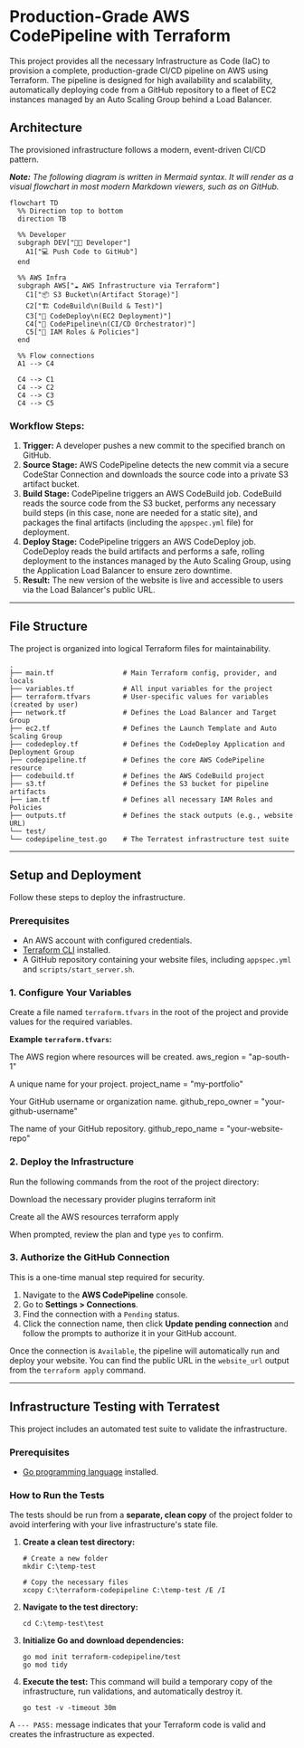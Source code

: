 # Production-Grade AWS CodePipeline with Terraform

This project provides all the necessary Infrastructure as Code (IaC) to provision a complete, production-grade CI/CD pipeline on AWS using Terraform. The pipeline is designed for high availability and scalability, automatically deploying code from a GitHub repository to a fleet of EC2 instances managed by an Auto Scaling Group behind a Load Balancer.

## Architecture

The provisioned infrastructure follows a modern, event-driven CI/CD pattern.

***Note:** The following diagram is written in Mermaid syntax. It will render as a visual flowchart in most modern Markdown viewers, such as on GitHub.*

```mermaid
flowchart TD
  %% Direction top to bottom
  direction TB

  %% Developer
  subgraph DEV["👨‍💻 Developer"]
    A1["💻 Push Code to GitHub"]
  end

  %% AWS Infra
  subgraph AWS["☁️ AWS Infrastructure via Terraform"]
    C1["📦 S3 Bucket\n(Artifact Storage)"]
    C2["🏗️ CodeBuild\n(Build & Test)"]
    C3["🚀 CodeDeploy\n(EC2 Deployment)"]
    C4["🔁 CodePipeline\n(CI/CD Orchestrator)"]
    C5["🔐 IAM Roles & Policies"]
  end

  %% Flow connections
  A1 --> C4

  C4 --> C1
  C4 --> C2
  C4 --> C3
  C4 --> C5
```


### Workflow Steps:
1.  **Trigger:** A developer pushes a new commit to the specified branch on GitHub.
2.  **Source Stage:** AWS CodePipeline detects the new commit via a secure CodeStar Connection and downloads the source code into a private S3 artifact bucket.
3.  **Build Stage:** CodePipeline triggers an AWS CodeBuild job. CodeBuild reads the source code from the S3 bucket, performs any necessary build steps (in this case, none are needed for a static site), and packages the final artifacts (including the `appspec.yml` file) for deployment.
4.  **Deploy Stage:** CodePipeline triggers an AWS CodeDeploy job. CodeDeploy reads the build artifacts and performs a safe, rolling deployment to the instances managed by the Auto Scaling Group, using the Application Load Balancer to ensure zero downtime.
5.  **Result:** The new version of the website is live and accessible to users via the Load Balancer's public URL.

---

## File Structure

The project is organized into logical Terraform files for maintainability.

```
.
├── main.tf                 # Main Terraform config, provider, and locals
├── variables.tf            # All input variables for the project
├── terraform.tfvars        # User-specific values for variables (created by user)
├── network.tf              # Defines the Load Balancer and Target Group
├── ec2.tf                  # Defines the Launch Template and Auto Scaling Group
├── codedeploy.tf           # Defines the CodeDeploy Application and Deployment Group
├── codepipeline.tf         # Defines the core AWS CodePipeline resource
├── codebuild.tf            # Defines the AWS CodeBuild project
├── s3.tf                   # Defines the S3 bucket for pipeline artifacts
├── iam.tf                  # Defines all necessary IAM Roles and Policies
├── outputs.tf              # Defines the stack outputs (e.g., website URL)
└── test/
└── codepipeline_test.go    # The Terratest infrastructure test suite
```

---

## Setup and Deployment

Follow these steps to deploy the infrastructure.

### Prerequisites
* An AWS account with configured credentials.
* [Terraform CLI](https://learn.hashicorp.com/tutorials/terraform/install-cli) installed.
* A GitHub repository containing your website files, including `appspec.yml` and `scripts/start_server.sh`.

### 1. Configure Your Variables
Create a file named `terraform.tfvars` in the root of the project and provide values for the required variables.

**Example `terraform.tfvars`:**

The AWS region where resources will be created.
aws_region = "ap-south-1"

A unique name for your project.
project_name = "my-portfolio"

Your GitHub username or organization name.
github_repo_owner = "your-github-username"

The name of your GitHub repository.
github_repo_name = "your-website-repo"


### 2. Deploy the Infrastructure
Run the following commands from the root of the project directory:


Download the necessary provider plugins
terraform init

Create all the AWS resources
terraform apply


When prompted, review the plan and type `yes` to confirm.

### 3. Authorize the GitHub Connection
This is a one-time manual step required for security.
1.  Navigate to the **AWS CodePipeline** console.
2.  Go to **Settings > Connections**.
3.  Find the connection with a `Pending` status.
4.  Click the connection name, then click **Update pending connection** and follow the prompts to authorize it in your GitHub account.

Once the connection is `Available`, the pipeline will automatically run and deploy your website. You can find the public URL in the `website_url` output from the `terraform apply` command.

---

## Infrastructure Testing with Terratest

This project includes an automated test suite to validate the infrastructure.

### Prerequisites
* [Go programming language](https://go.dev/doc/install) installed.

### How to Run the Tests
The tests should be run from a **separate, clean copy** of the project folder to avoid interfering with your live infrastructure's state file.

1.  **Create a clean test directory:**
    ```
    # Create a new folder
    mkdir C:\temp-test
    
    # Copy the necessary files
    xcopy C:\terraform-codepipeline C:\temp-test /E /I
    ```

2.  **Navigate to the test directory:**
    ```
    cd C:\temp-test\test
    ```

3.  **Initialize Go and download dependencies:**
    ```
    go mod init terraform-codepipeline/test
    go mod tidy
    ```

4.  **Execute the test:**
    This command will build a temporary copy of the infrastructure, run validations, and automatically destroy it.
    ```
    go test -v -timeout 30m
    ```

A `--- PASS:` message indicates that your Terraform code is valid and creates the infrastructure as expected.
